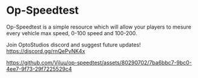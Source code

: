 # Op-Speedtest
Op-Speedtest is a simple resource which will allow your players to mesure every vehicle max speed, 0-100 speed and 100-200.

Join OptoStudios discord and suggest future updates!
https://discord.gg/rnQePyNK4x

https://github.com/Viluu/op-speedtest/assets/80290702/7ba6bbc7-9bc0-4ee7-9f73-29f7225529c4

